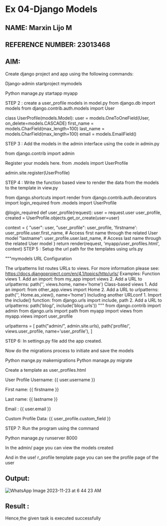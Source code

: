 # Ex 04-Django Models
## NAME: Marxin Lijo M
## REFERENCE NUMBER: 23013468
## AIM:
Create django project and app using the following commands:

Django-admin startproject mymodels

Python manage.py startapp myapp

STEP 2 :
create a user_profile models in model.py from django.db import models from django.contrib.auth.models import User

class UserProfile(models.Model): user = models.OneToOneField(User, on_delete=models.CASCADE) first_name = models.CharField(max_length=100) last_name = models.CharField(max_length=100) email = models.EmailField()

STEP 3 :
Add the models in the admin interface using the code in admin.py

from django.contrib import admin

Register your models here.
from .models import UserProfile

admin.site.register(UserProfile)

STEP 4 :
Write the function based view to render the data from the models to the template in view.py

from django.shortcuts import render from django.contrib.auth.decorators import login_required from .models import UserProfile

@login_required def user_profile(request): user = request.user user_profile, created = UserProfile.objects.get_or_create(user=user)

context = {
    "user": user,
    "user_profile": user_profile,
    'firstname': user_profile.user.first_name,  # Access first name through the related User model
    "lastname": user_profile.user.last_name,  # Access last name through the related User model
}
return render(request, 'myapp/user_profiles.html', context)
STEP 5 :
Setup the url path for the templates using urls.py

"""mymodels URL Configuration

The urlpatterns list routes URLs to views. For more information please see: https://docs.djangoproject.com/en/4.1/topics/http/urls/ Examples: Function views 1. Add an import: from my_app import views 2. Add a URL to urlpatterns: path('', views.home, name='home') Class-based views 1. Add an import: from other_app.views import Home 2. Add a URL to urlpatterns: path('', Home.as_view(), name='home') Including another URLconf 1. Import the include() function: from django.urls import include, path 2. Add a URL to urlpatterns: path('blog/', include('blog.urls')) """ from django.contrib import admin from django.urls import path from myapp import views from myapp.views import user_profile

urlpatterns = [ path("admin/", admin.site.urls), path('profile/', views.user_profile, name='user_profile'), ]

STEP 6:
In settings.py file add the app created.

Now do the migrations process to initiate and save the models

Python mange.py makemigrations Python manage.py migrate

Create a template as user_profiles.html

<title>User Profile</title>
User Profile
Username: {{ user.username }}

First name: {{ firstname }}

Last name: {{ lastname }}

Email : {{ user.email }}

Custom Profile Data: {{ user_profile.custom_field }}

STEP 7:
Run the program using the command

Python manage.py runserver 8000

In the admin/ page you can view the models created

And in the use! r_profile template page you can see the profile page of the user
## Output:
![WhatsApp Image 2023-11-23 at 6 44 23 AM](https://github.com/MARXINLIJO/ODD2023-WT-Ex-04-Django-Models/assets/145742540/47d5f6e8-ddf5-4175-89eb-c48af005a2ae)

## Result :
Hence,the given task is executed successfully
